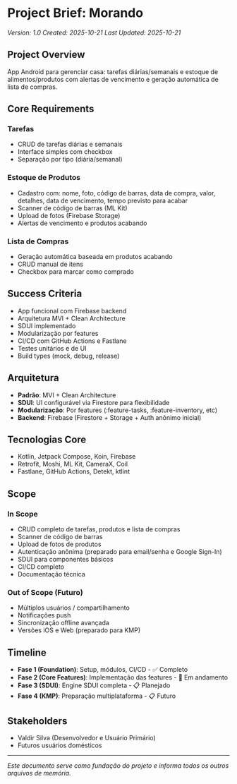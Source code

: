 # Project Brief: Morando
*Version: 1.0*
*Created: 2025-10-21*
*Last Updated: 2025-10-21*

## Project Overview
App Android para gerenciar casa: tarefas diárias/semanais e estoque de alimentos/produtos com alertas de vencimento e geração automática de lista de compras.

## Core Requirements

### Tarefas
- CRUD de tarefas diárias e semanais
- Interface simples com checkbox
- Separação por tipo (diária/semanal)

### Estoque de Produtos
- Cadastro com: nome, foto, código de barras, data de compra, valor, detalhes, data de vencimento, tempo previsto para acabar
- Scanner de código de barras (ML Kit)
- Upload de fotos (Firebase Storage)
- Alertas de vencimento e produtos acabando

### Lista de Compras
- Geração automática baseada em produtos acabando
- CRUD manual de itens
- Checkbox para marcar como comprado

## Success Criteria
- App funcional com Firebase backend
- Arquitetura MVI + Clean Architecture
- SDUI implementado
- Modularização por features
- CI/CD com GitHub Actions e Fastlane
- Testes unitários e de UI
- Build types (mock, debug, release)

## Arquitetura
- **Padrão**: MVI + Clean Architecture
- **SDUI**: UI configurável via Firestore para flexibilidade
- **Modularização**: Por features (:feature-tasks, :feature-inventory, etc)
- **Backend**: Firebase (Firestore + Storage + Auth anônimo inicial)

## Tecnologias Core
- Kotlin, Jetpack Compose, Koin, Firebase
- Retrofit, Moshi, ML Kit, CameraX, Coil
- Fastlane, GitHub Actions, Detekt, ktlint

## Scope

### In Scope
- CRUD completo de tarefas, produtos e lista de compras
- Scanner de código de barras
- Upload de fotos de produtos
- Autenticação anônima (preparado para email/senha e Google Sign-In)
- SDUI para componentes básicos
- CI/CD completo
- Documentação técnica

### Out of Scope (Futuro)
- Múltiplos usuários / compartilhamento
- Notificações push
- Sincronização offline avançada
- Versões iOS e Web (preparado para KMP)

## Timeline
- **Fase 1 (Foundation)**: Setup, módulos, CI/CD - ✅ Completo
- **Fase 2 (Core Features)**: Implementação das features - 🚧 Em andamento
- **Fase 3 (SDUI)**: Engine SDUI completa - 📋 Planejado
- **Fase 4 (KMP)**: Preparação multiplataforma - 📋 Futuro

## Stakeholders
- Valdir Silva (Desenvolvedor e Usuário Primário)
- Futuros usuários domésticos

---

*Este documento serve como fundação do projeto e informa todos os outros arquivos de memória.*

